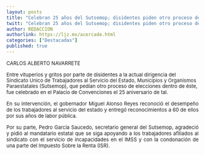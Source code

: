 ```yaml
---
layout: posts
title: "Celebran 25 años del Sutsemop; disidentes piden otro proceso de elecciones"
twitt: "Celebran 25 años del Sutsemop; disidentes piden otro proceso de elecciones"
author: REDACCION
authorlink: https://ljz.mx/acercade.html
categories: ["Destacadas"]
published: true
---
```

<p style="text-align: justify;">
  <span style="font-size: small;">CARLOS ALBERTO NAVARRETE</span>
</p>

<p style="text-align: justify;" />

<span style="font-size: small;">Entre vituperios y gritos por parte de disidentes a la actual dirigencia del <span style="color: #222222; line-height: 14px;">Sindicato Unico de Trabajadores al Servicio del Estado, Municipios y Organismos Paraestatales (</span>Sutsemop), que pedían otro proceso de elecciones dentro de éste, fue celebrado en el Palacio de Convenciones el 25 aniversario de tal. </span></p> <p style="text-align: justify;">
  <span style="font-size: small;">En su intervención, el gobernador Miguel Alonso Reyes reconoció el desempeño de los trabajadores al servicio del estado y entregó reconocimientos a 60 de ellos por sus años de labor pública.</span>
</p>

<p style="text-align: justify;">
  <span style="font-size: small;">Por su parte, Pedro García Saucedo, secretario general del Sutsemop, agradeció y pidió al mandatario estatal que se siga apoyando a los trabajadores afiliados al sindicato con el servicio de incapacidades en el IMSS y con la condonación de una parte del Impuesto Sobre la Renta (ISR).</span>
</p>
